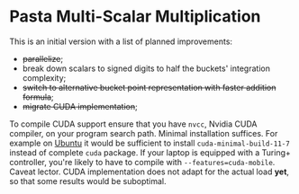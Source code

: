 # Pasta Multi-Scalar Multiplication

This is an initial version with a list of planned improvements:

- ~~parallelize~~;
- break down scalars to signed digits to half the buckets' integration complexity;
- ~~switch to alternative bucket point representation with faster addition formula~~;
- ~~migrate CUDA implementation~~;

To compile CUDA support ensure that you have `nvcc`, Nvidia CUDA compiler, on your program search path. Minimal installation suffices. For example on [Ubuntu](https://developer.nvidia.com/cuda-downloads?target_os=Linux&target_arch=x86_64&Distribution=Ubuntu&target_version=20.04&target_type=deb_network) it would be sufficient to install `cuda-minimal-build-11-7` instead of complete `cuda` package. If your laptop is equipped with a Turing+ controller, you're likely to have to compile with `--features=cuda-mobile`. Caveat lector. CUDA implementation does not adapt for the actual load **yet**, so that some results would be suboptimal.

